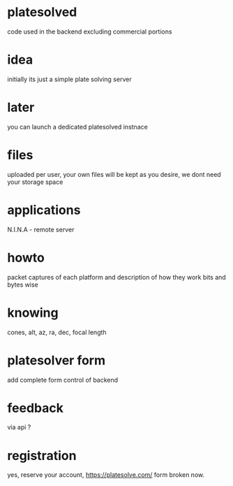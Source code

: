 # platesolved
code used in the backend excluding commercial portions

# idea
initially its just a simple plate solving server

# later
you can launch a dedicated platesolved instnace

# files

uploaded per user, your own files will be kept as you desire, we dont need your storage space

# applications

N.I.N.A - remote server

# howto

packet captures of each platform and description of how they work bits and bytes wise

# knowing

cones, alt, az, ra, dec, focal length

# platesolver form

add complete form control of backend

# feedback

via api ? 


# registration

yes, reserve your account, https://platesolve.com/ form broken now. 
